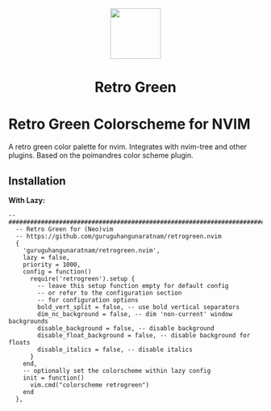 <div align="center">
  <img src="https://user-images.githubusercontent.com/47901349/182481495-06f11e94-8d8a-4580-b869-56b6defae182.png" width="100px">      
  <h1>Retro Green</h1>
</div>

# Retro Green Colorscheme for NVIM

A retro green color palette for nvim. Integrates with nvim-tree and other plugins. Based on the poimandres color scheme plugin.

## Installation

**With Lazy:**

```
-- ##########################################################################################
  -- Retro Green for (Neo)vim
  -- https://github.com/guruguhangunaratnam/retrogreen.nvim
  {
    'guruguhangunaratnam/retrogreen.nvim',
    lazy = false,
    priority = 1000,
    config = function()
      require('retrogreen').setup {
        -- leave this setup function empty for default config
        -- or refer to the configuration section
        -- for configuration options
        bold_vert_split = false, -- use bold vertical separators
        dim_nc_background = false, -- dim 'non-current' window backgrounds
        disable_background = false, -- disable background
        disable_float_background = false, -- disable background for floats
        disable_italics = false, -- disable italics
      }
    end,
    -- optionally set the colorscheme within lazy config
    init = function()
      vim.cmd("colorscheme retrogreen")
    end
  },
```
